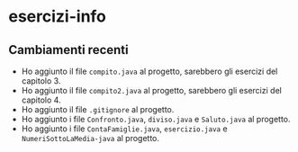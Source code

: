 # esercizi-info
## Cambiamenti recenti

- Ho aggiunto il file `compito.java` al progetto, sarebbero gli esercizi del capitolo 3.
- Ho aggiunto il file `compito2.java` al progetto, sarebbero gli esercizi del capitolo 4.
- Ho aggiunto il file `.gitignore` al progetto.
- Ho aggiunto i file `Confronto.java`, `diviso.java` e `Saluto.java` al progetto.
- Ho aggiunto i file `ContaFamiglie.java`, `esercizio.java` e `NumeriSottoLaMedia-java` al progetto.
